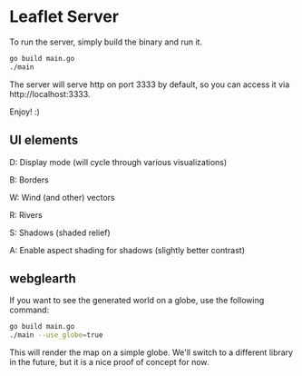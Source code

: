 # Leaflet Server

To run the server, simply build the binary and run it.

```bash
go build main.go
./main
```

The server will serve http on port 3333 by default, so you can access it via http://localhost:3333.

Enjoy! :)

## UI elements

D: Display mode (will cycle through various visualizations)

B: Borders

W: Wind (and other) vectors

R: Rivers

S: Shadows (shaded relief)

A: Enable aspect shading for shadows (slightly better contrast)

## webglearth

If you want to see the generated world on a globe, use the following command:

```bash
go build main.go
./main --use_globe=true
```

This will render the map on a simple globe. We'll switch to a different library in the future, but it is a nice proof of concept for now.

